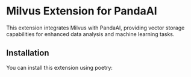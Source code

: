 # Milvus Extension for PandaAI

This extension integrates Milvus with PandaAI, providing vector storage capabilities for enhanced data analysis and machine learning tasks.

## Installation

You can install this extension using poetry:
